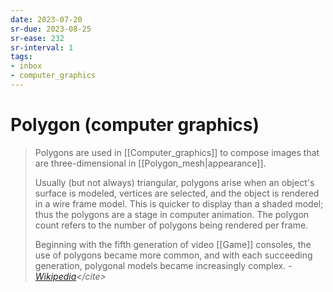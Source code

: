 ```yaml
---
date: 2023-07-20
sr-due: 2023-08-25
sr-ease: 232
sr-interval: 1
tags:
- inbox
- computer_graphics
---
```


# Polygon (computer graphics)

> Polygons are used in [[Computer_graphics]] to compose images that are
> three-dimensional in [[Polygon_mesh|appearance]].
>
> Usually (but not always) triangular, polygons arise when an object's surface
> is modeled, vertices are selected, and the object is rendered in a wire frame
> model. This is quicker to display than a shaded model; thus the polygons are a
> stage in computer animation. The polygon count refers to the number of
> polygons being rendered per frame.
>
> Beginning with the fifth generation of video [[Game]] consoles, the use of
> polygons became more common, and with each succeeding generation, polygonal
> models became increasingly complex.
> - <cite>[Wikipedia](https://en.wikipedia.org/wiki/Polygon_\(computer_graphics\))</cite>